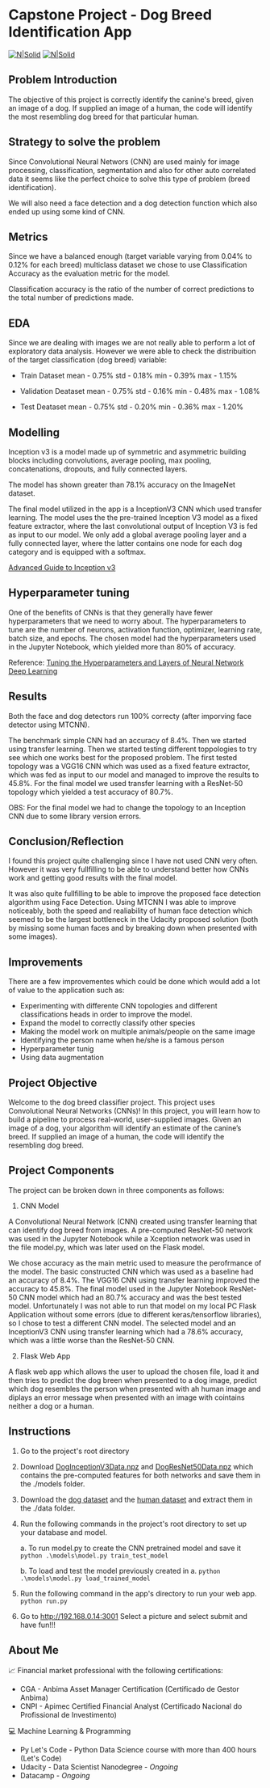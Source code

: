 # Capstone Project - Dog Breed Identification App

[![N|Solid](https://www.python.org/static/community_logos/python-powered-w-70x28.png)](https://www.python.org/)
[![N|Solid](https://scikit-learn.org/stable/_static/scikit-learn-logo-small.png)](https://scikit-learn.org/stable/)

## Problem Introduction

The objective of this project is correctly identify the canine's breed, given an image of a dog. If supplied an image of a human, the code will identify the most resembling dog breed for that particular human.

## Strategy to solve the problem

Since Convolutional Neural Networs (CNN) are used mainly for image processing, classification, segmentation and also for other auto correlated data it seems like the perfect choice to solve this type of problem (breed identification).

We will also need a face detection and a dog detection function which also ended up using some kind of CNN. 

## Metrics

Since we have a balanced enough (target variable varying from 0.04% to 0.12% for each breed) multiclass dataset we chose to use Classification Accuracy as the evaluation metric for the model.

Classification accuracy is the ratio of the number of correct predictions to the total number of predictions made.

## EDA

Since we are dealing with images we are not really able to perform a lot of exploratory data analysis. However we were able to check the distribuition of the target classification (dog breed) variable:

* Train Dataset
mean - 0.75%
std  - 0.18%
min  - 0.39%
max  - 1.15%

* Validation Deataset
mean - 0.75%
std  - 0.16%
min  - 0.48%
max  - 1.08%

* Test Deataset
mean - 0.75%
std  - 0.20%
min  - 0.36%
max  - 1.20%

## Modelling

Inception v3 is a model made up of symmetric and asymmetric building blocks including convolutions, average pooling, max pooling, concatenations, dropouts, and fully connected layers.

The model has shown greater than 78.1% accuracy on the ImageNet dataset.

The final model utilized in the app is a InceptionV3 CNN which used transfer learning. The model uses the the pre-trained Inception V3 model as a fixed feature extractor, where the last convolutional output of Inception V3 is fed as input to our model. We only add a global average pooling layer and a fully connected layer, where the latter contains one node for each dog category and is equipped with a softmax.

[Advanced Guide to Inception v3](https://cloud.google.com/tpu/docs/inception-v3-advanced)

## Hyperparameter tuning

One of the benefits of CNNs is that they generally have fewer hyperparameters that we need to worry about. The hyperparameters to tune are the number of neurons, activation function, optimizer, learning rate, batch size, and epochs. The chosen model had the hyperparameters used in the Jupyter Notebook, which yielded more than 80% of accuracy.

Reference: 
[Tuning the Hyperparameters and Layers of Neural Network Deep Learning](https://www.analyticsvidhya.com/blog/2021/05/tuning-the-hyperparameters-and-layers-of-neural-network-deep-learning/#:~:text=The%20hyperparameters%20to%20tune%20are,conventional%20algorithms%20do%20not%20have.)

## Results

Both the face and dog detectors run 100% correcty (after imporving face detector using MTCNN).

The benchmark simple CNN had an accuracy of 8.4%. Then we started using transfer learning. Then we started testing different toppologies to try see which one works best for the proposed problem. The first tested topology was a VGG16 CNN which was used as a fixed feature extractor, which was fed as input to our model and managed to improve the results to 45.8%. For the final model we used transfer learning with a ResNet-50 topology which yielded a test accuracy of 80.7%.

OBS: For the final model we had to change the topology to an Inception CNN due to some library version errors.

## Conclusion/Reflection

I found this project quite challenging since I have not used CNN very often. However it was very fullfilling to be able to understand better how CNNs work and getting good results with the final model.

It was also quite fullfilling to be able to improve the proposed face detection algorithm using Face Detection. Using MTCNN I was able to improve noticeably, both the speed and realiability of human face detection which seemed to be the largest bottleneck in the Udacity proposed solution (both by missing some human faces and by breaking down when presented with some images).

## Improvements

There are a few improvementes which could be done which would add a lot of value to the application such as:
* Experimenting with differente CNN topologies and different classifications heads in order to improve the model.
* Expand the model to correctly classify other species
* Making the model work on multiple animals/people on the same image
* Identifying the person name when he/she is a famous person
* Hyperparameter tunig
* Using data augmentation

## Project Objective

Welcome to the dog breed classifier project. This project uses Convolutional Neural Networks (CNNs)! In this project, you will learn how to build a pipeline to process real-world, user-supplied images. Given an image of a dog, your algorithm will identify an estimate of the canine’s breed. If supplied an image of a human, the code will identify the resembling dog breed.

## Project Components

The project can be broken down in three components as follows:
1. CNN Model

A Convolutional Neural Network (CNN) created using transfer learning that can identify dog breed from images. A pre-computed ResNet-50 network was used in the Jupyter Notebook while a Xception network was used in the file model.py, which was later used on the Flask model.

We chose accuracy as the main metric used to measure the perofrmance of the model. The basic constructed CNN which was used as a baseline had an accuracy of 8.4%. The VGG16 CNN using transfer learning improved the accuracy to 45.8%. The final model used in the Jupyter Notebook ResNet-50 CNN model which had an 80.7% accuracy and was the best tested model. Unfortunately I was not able to run that model on my local PC Flask Application without some errors (due to different keras/tensorflow libraries), so I chose to test a different CNN model. The selected model and an InceptionV3 CNN using transfer learning which had a 78.6% accuracy, which was a little worse than the ResNet-50 CNN.

2. Flask Web App

A flask web app which allows the user to upload the chosen file, load it and then tries to predict the dog breen when presented to a dog image, predict which dog resembles the person when presented with ah human image and diplays an error message when presented with an image with cointains neither a dog or a human.

## Instructions

1. Go to the project's root directory

2. Download [DogInceptionV3Data.npz](https://s3-us-west-1.amazonaws.com/udacity-aind/dog-project/DogInceptionV3Data.npz) and [DogResNet50Data.npz](https://s3-us-west-1.amazonaws.com/udacity-aind/dog-project/DogResnet50Data.npz) which contains the pre-computed features for both networks and save them in the ./models folder.

3. Download the [dog dataset](https://s3-us-west-1.amazonaws.com/udacity-aind/dog-project/dogImages.zip) and the [human dataset](http://vis-www.cs.umass.edu/lfw/lfw.tgz) and extract them in the ./data folder.

4. Run the following commands in the project's root directory to set up your database and model.

    a. To run model.py to create the CNN pretrained model and save it
        `python .\models\model.py train_test_model`
        
    b. To load and test the model previously created in a.
        `python .\models\model.py load_trained_model`

5. Run the following command in the app's directory to run your web app.
    `python run.py`

6. Go to http://192.168.0.14:3001
    Select a picture and select submit and have fun!!!

## About Me

📈 Financial market professional with the following certifications:
* CGA - Anbima Asset Manager Certification (Certificado de Gestor Anbima)
* CNPI - Apimec Certified Financial Analyst (Certificado Nacional do Profissional de Investimento)

💻 Machine Learning & Programming
* Py Let's Code - Python Data Science course with more than 400 hours (Let's Code)
* Udacity - Data Scientist Nanodegree - _Ongoing_
* Datacamp - _Ongoing_

